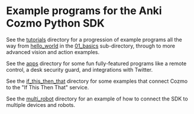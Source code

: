 # Example programs for the Anki Cozmo Python SDK

See the [tutorials](tutorials) directory for a progression of example programs all the way from [hello_world](tutorials/01_basics/01_hello_world.py) in the [01_basics](tutorials/01_basics) sub-directory, through to more advanced vision and action examples.

See the [apps](apps) directory for some fun fully-featured programs like a remote control, a desk security guard, and integrations with Twitter.

See the [if_this_then_that](if_this_then_that) directory for some examples that connect Cozmo to the "If This Then That" service.

See the [multi_robot](multi_robot) directory for an example of how to connect the SDK to multiple devices and robots.

